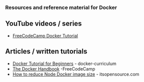 ### Resources and reference material for Docker

## YouTube videos / series

- [FreeCodeCamp Docker Tutorial](https://www.youtube.com/watch?v=fqMOX6JJhGo)

## Articles / written tutorials

- [Docker Tutorial for Beginners](https://docker-curriculum.com/) - docker-curriculum
- [The Docker Handbook](https://www.youtube.com/watch?v=fqMOX6JJhGo) -FreeCodeCamp
- [How to reduce Node Docker image size](https://itsopensource.com/how-to-reduce-node-docker-image-size-by-ten-times/) - itsopensource.com
